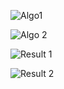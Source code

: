 


![Algo1](https://github.com/shivank21/vlg-recruitment-1y/assets/128126577/1b34aece-9be2-4d20-88ba-0040d2334c64)

![Algo 2](https://github.com/shivank21/vlg-recruitment-1y/assets/128126577/e9355775-45d1-4fc8-871b-19a2c7a95eba)

![Result 1](https://github.com/shivank21/vlg-recruitment-1y/assets/128126577/cc86c5b5-edb9-4cfd-b14c-10f8ea286b07)

![Result 2](https://github.com/shivank21/vlg-recruitment-1y/assets/128126577/75b297a9-1066-4b5d-a864-4356600f7531)
